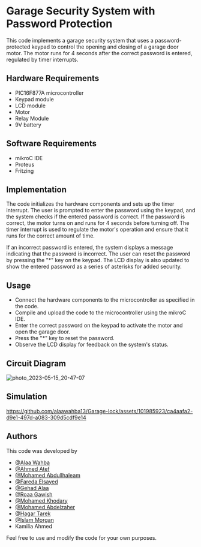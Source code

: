 # Garage Security System with Password Protection

This code implements a garage security system that uses a password-protected keypad to control the opening and closing of a garage door motor. The motor runs for 4 seconds after the correct password is entered, regulated by timer interrupts.

## Hardware Requirements

- PIC16F877A microcontroller
- Keypad module
- LCD module
- Motor
- Relay Module
- 9V battery 

## Software Requirements

- mikroC IDE
- Proteus
- Fritzing

## Implementation

The code initializes the hardware components and sets up the timer interrupt. The user is prompted to enter the password using the keypad, and the system checks if the entered password is correct. If the password is correct, the motor turns on and runs for 4 seconds before turning off. The timer interrupt is used to regulate the motor's operation and ensure that it runs for the correct amount of time.

If an incorrect password is entered, the system displays a message indicating that the password is incorrect. The user can reset the password by pressing the "*" key on the keypad. The LCD display is also updated to show the entered password as a series of asterisks for added security.

## Usage

- Connect the hardware components to the microcontroller as specified in the code.
- Compile and upload the code to the microcontroller using the mikroC IDE.
- Enter the correct password on the keypad to activate the motor and open the garage door.
- Press the "*" key to reset the password.
- Observe the LCD display for feedback on the system's status.
## Circuit Diagram 

![photo_2023-05-15_20-47-07](https://github.com/alaawahba13/Garage-lock/assets/101985923/6c8bbfe5-74c2-4eea-ac70-2ff0dcfbb766)


## Simulation 


https://github.com/alaawahba13/Garage-lock/assets/101985923/ca4aafa2-d9e1-497d-a083-309d5cdf9e14



## Authors

This code was developed by 
- [@Alaa Wahba](https://github.com/alaawahba13)
- [@Ahmed Atef](https://github.com/AhmedAtef283)
- [@Mohamed Abdullhaleam](https://github.com/Mohamedabdullhaleam)
- [@Fareda Elsayed]( https://github.com/FaredaElsayed)
- [@Gehad Alaa ](https://github.com/Gehad799)
- [@Roaa Gawish ](https://github.com/roaagawish)
- [@Mohamed Khodary](https://github.com/moekhodry11)
- [@Mohamed Abdelzaher](https://github.com/Mohamed991-1) 
- [@Hagar Tarek](https://github.com/Hager706)
- [@Islam Morgan](https://github.com/retrogradex)
- Kamilia Ahmed 

Feel free to use and modify the code for your own purposes.
